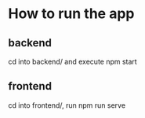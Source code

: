 # How to run the app
## backend
cd into backend/ and execute npm start
## frontend
cd into frontend/, run npm run serve
